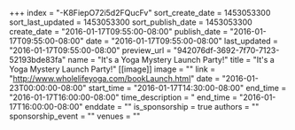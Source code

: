 +++
index = "-K8FiepO72i5d2FQucFv"
sort_create_date = 1453053300
sort_last_updated = 1453053300
sort_publish_date = 1453053300
create_date = "2016-01-17T09:55:00-08:00"
publish_date = "2016-01-17T09:55:00-08:00"
date = "2016-01-17T09:55:00-08:00"
last_updated = "2016-01-17T09:55:00-08:00"
preview_url = "942076df-3692-7f70-7123-52193bde83fa"
name = "It's a Yoga Mystery Launch Party!"
title = "It's a Yoga Mystery Launch Party!"
[[image]]
image = ""
link = "http://www.wholelifeyoga.com/bookLaunch.html"
date = "2016-01-23T00:00:00-08:00"
start_time = "2016-01-17T14:30:00-08:00"
end_time = "2016-01-17T16:00:00-08:00"
time_description = "
end_time = "2016-01-17T16:00:00-08:00"
enddate = ""
is_sponsorship = true
authors = ""
sponsorship_event = ""
venues = ""
